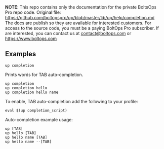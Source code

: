 <!-- note marker start -->
**NOTE**: This repo contains only the documentation for the private BoltsOps Pro repo code.
Original file: https://github.com/boltopspro/up/blob/master/lib/up/help/completion.md
The docs are publish so they are available for interested customers.
For access to the source code, you must be a paying BoltOps Pro subscriber.
If are interested, you can contact us at contact@boltops.com or https://www.boltops.com

<!-- note marker end -->

## Examples

    up completion

Prints words for TAB auto-completion.

    up completion
    up completion hello
    up completion hello name

To enable, TAB auto-completion add the following to your profile:

    eval $(up completion_script)

Auto-completion example usage:

    up [TAB]
    up hello [TAB]
    up hello name [TAB]
    up hello name --[TAB]
